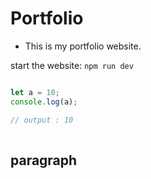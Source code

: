 # Portfolio

- This is my portfolio website.

start the website: `npm run dev`

```javascript

let a = 10;
console.log(a);

// output : 10
 
```

## paragraph

